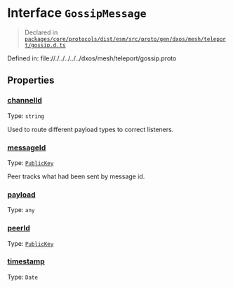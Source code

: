 # Interface `GossipMessage`
> Declared in [`packages/core/protocols/dist/esm/src/proto/gen/dxos/mesh/teleport/gossip.d.ts`]()

Defined in:
   file://./../../../../dxos/mesh/teleport/gossip.proto
## Properties
### [channelId]()
Type: <code>string</code>

Used to route different payload types to correct listeners.

### [messageId]()
Type: <code>[PublicKey](/api/@dxos/react-client/classes/PublicKey)</code>

Peer tracks what had been sent by message id.

### [payload]()
Type: <code>any</code>



### [peerId]()
Type: <code>[PublicKey](/api/@dxos/react-client/classes/PublicKey)</code>



### [timestamp]()
Type: <code>Date</code>



    